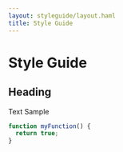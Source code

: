 ```yaml
---
layout: styleguide/layout.haml
title: Style Guide
---
```


# Style Guide

## Heading

Text Sample

```js
function myFunction() {
  return true;
}
```
